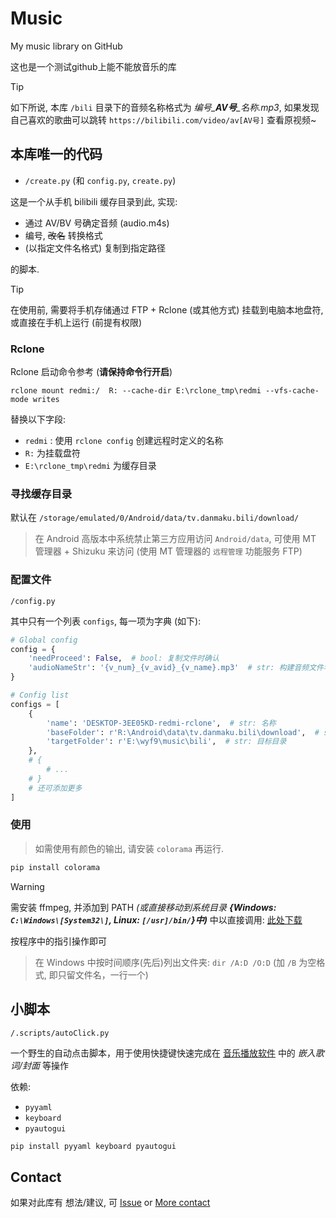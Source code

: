 # Music

My music library on GitHub

这也是一个测试github上能不能放音乐的库

> [!TIP]
> 如下所说, 本库 `/bili` 目录下的音频名称格式为 *编号_**AV号**_名称.mp3*, 如果发现自己喜欢的歌曲可以跳转 `https://bilibili.com/video/av[AV号]` 查看原视频~

## 本库唯一的代码

- `/create.py` (和 `config.py`, `create.py`)

这是一个从手机 bilibili 缓存目录到此, 实现:

- 通过 AV/BV 号确定音频 (audio.m4s)
- 编号, ~~改名~~ 转换格式
- (以指定文件名格式) 复制到指定路径

的脚本.

> [!TIP]
> 在使用前, 需要将手机存储通过 FTP + Rclone (或其他方式) 挂载到电脑本地盘符, 或直接在手机上运行 (前提有权限)

### Rclone

Rclone 启动命令参考 (**请保持命令行开启**)
```shell
rclone mount redmi:/  R: --cache-dir E:\rclone_tmp\redmi --vfs-cache-mode writes
```

替换以下字段:
- `redmi` : 使用 `rclone config` 创建远程时定义的名称
- `R:` 为挂载盘符
- `E:\rclone_tmp\redmi` 为缓存目录

### 寻找缓存目录

默认在 `/storage/emulated/0/Android/data/tv.danmaku.bili/download/`

> 在 Android 高版本中系统禁止第三方应用访问 `Android/data`, 可使用 MT 管理器 + Shizuku 来访问 (使用 MT 管理器的 `远程管理` 功能服务 FTP)

### 配置文件

`/config.py`

其中只有一个列表 `configs`, 每一项为字典 (如下):

```py
# Global config
config = {
    'needProceed': False,  # bool: 复制文件时确认
    'audioNameStr': '{v_num}_{v_avid}_{v_name}.mp3'  # str: 构建音频文件名使用 ({v_num}: 编号; {v_avid}: av 号; {v_name}: 名称)
}

# Config list
configs = [
    {
        'name': 'DESKTOP-3EE05KD-redmi-rclone',  # str: 名称
        'baseFolder': r'R:\Android\data\tv.danmaku.bili\download',  # str: 缓存目录
        'targetFolder': r'E:\wyf9\music\bili',  # str: 目标目录
    },
    # {
        # ...
    # }
    # 还可添加更多
]
```

### 使用

> 如需使用有颜色的输出, 请安装 `colorama` 再运行.

```sh
pip install colorama
```

> [!WARNING]
> 需安装 ffmpeg, 并添加到 PATH *(或直接移动到系统目录 **{Windows: `C:\Windows\[System32\]`, Linux: `[/usr]/bin/`}中)*** 中以直接调用: [此处下载](https://ffmpeg.org/download.html)

按程序中的指引操作即可

> 在 Windows 中按时间顺序(先后)列出文件夹: `dir /A:D /O:D` (加 `/B` 为空格式, 即只留文件名，一行一个)

## 小脚本

`/.scripts/autoClick.py`

一个野生的自动点击脚本，用于使用快捷键快速完成在 [音乐播放软件](https://github.com/zhongyang219/MusicPlayer2) 中的 *嵌入歌词/封面* 等操作

依赖:

- `pyyaml`
- `keyboard`
- `pyautogui`

```sh
pip install pyyaml keyboard pyautogui
```

## Contact

如果对此库有 想法/建议, 可 [Issue](https://github.com/wyf9/music/issues/new) or [More contact](https://wyf9.top/#/contact)
